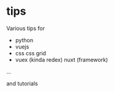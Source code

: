 # tips
Various tips for
- python
- vuejs
- css css grid
- vuex (kinda redex) nuxt (framework)

...

and tutorials
